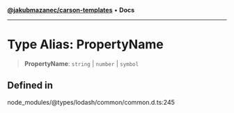 [**@jakubmazanec/carson-templates**](../../../README.md) • **Docs**

---

# Type Alias: PropertyName

> **PropertyName**: `string` \| `number` \| `symbol`

## Defined in

node_modules/@types/lodash/common/common.d.ts:245
